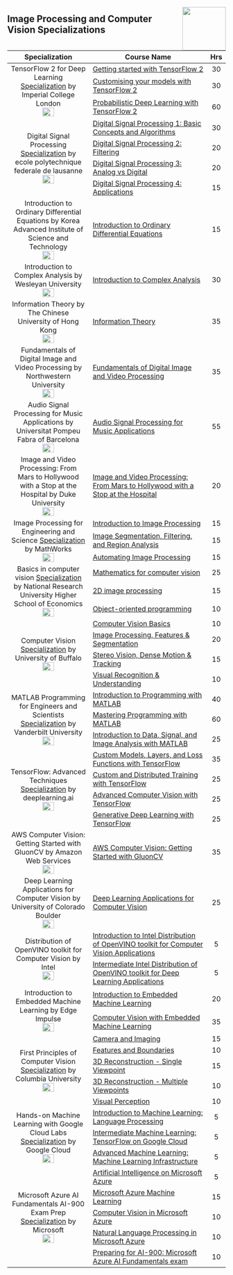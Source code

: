 <img align="right" width="100" src="https://github.com/cs-MohamedAyman/cs-MohamedAyman/blob/main/repos-logos/coursera.jpg"></img>

## Image Processing and Computer Vision Specializations

<table>
    <thead>
        <tr>
            <th width="40%">Specialization</th>
            <th width="60%">Course Name</th>
            <th>Hrs</th>
        </tr>
    </thead>
    <tbody>
            <tr>
                <td rowspan=3 align=center>
TensorFlow 2 for Deep Learning
<a href="https://www.coursera.org/specializations/tensorflow2-deeplearning">Specialization</a> by Imperial College London<br>
<img src="https://github.com/cs-MohamedAyman/eLearning-Platforms/tree/master/Coursera-Specializations/blob/master/org-logos/imperial%20college%20london.jpg" width="40%">
                </td>
                <td><a href="https://www.coursera.org/learn/getting-started-with-tensor-flow2">Getting started with TensorFlow 2</a></td>
                <td align="center">30</td>
            </tr>
            <tr>
                <td><a href="https://www.coursera.org/learn/customising-models-tensorflow2">Customising your models with TensorFlow 2</a></td>
                <td align="center">30</td>
            </tr>
            <tr>
                <td><a href="https://www.coursera.org/learn/probabilistic-deep-learning-with-tensorflow2">Probabilistic Deep Learning with TensorFlow 2</a></td>
                <td align="center">60</td>
            </tr>
            <tr>
                <td rowspan=4 align=center>
Digital Signal Processing
<a href="https://www.coursera.org/specializations/digital-signal-processing">Specialization</a> by ecole polytechnique federale de lausanne<br>
<img src="https://github.com/cs-MohamedAyman/eLearning-Platforms/tree/master/Coursera-Specializations/blob/master/org-logos/ecole%20polytechnique%20federale%20de%20lausanne.jpg" width="40%">
                </td>
                <td><a href="https://www.coursera.org/learn/dsp1">Digital Signal Processing 1: Basic Concepts and Algorithms</a></td>
                <td align="center">30</td>
            </tr>
            <tr>
                <td><a href="https://www.coursera.org/learn/dsp2">Digital Signal Processing 2: Filtering</a></td>
                <td align="center">20</td>
            </tr>
            <tr>
                <td><a href="https://www.coursera.org/learn/dsp3">Digital Signal Processing 3: Analog vs Digital</a></td>
                <td align="center">20</td>
            </tr>
            <tr>
                <td><a href="https://www.coursera.org/learn/dsp4">Digital Signal Processing 4: Applications</a></td>
                <td align="center">15</td>
            </tr>
            <tr>
                <td rowspan=1 align=center>
Introduction to Ordinary Differential Equations by Korea Advanced Institute of Science and Technology<br>
<img src="https://github.com/cs-MohamedAyman/eLearning-Platforms/tree/master/Coursera-Specializations/blob/master/org-logos/korea%20advanced%20institute%20of%20science%20and%20technology.jpg" width="40%">
                </td>
                <td><a href="https://www.coursera.org/learn/ordinary-differential-equations">Introduction to Ordinary Differential Equations</a></td>
                <td align="center">15</td>
            </tr>
            <tr>
                <td rowspan=1 align=center>
Introduction to Complex Analysis by Wesleyan University<br>
<img src="https://github.com/cs-MohamedAyman/eLearning-Platforms/tree/master/Coursera-Specializations/blob/master/org-logos/wesleyan%20university.jpg" width="40%">
                </td>
                <td><a href="https://www.coursera.org/learn/complex-analysis">Introduction to Complex Analysis</a></td>
                <td align="center">30</td>
            </tr>
            <tr>
                <td rowspan=1 align=center>
Information Theory by The Chinese University of Hong Kong<br>
<img src="https://github.com/cs-MohamedAyman/eLearning-Platforms/tree/master/Coursera-Specializations/blob/master/org-logos/the%20chinese%20university%20of%20hong%20kong.jpg" width="40%">
                </td>
                <td><a href="https://www.coursera.org/learn/information-theory">Information Theory</a></td>
                <td align="center">35</td>
            </tr>
            <tr>
                <td rowspan=1 align=center>
Fundamentals of Digital Image and Video Processing by Northwestern University<br>
<img src="https://github.com/cs-MohamedAyman/eLearning-Platforms/tree/master/Coursera-Specializations/blob/master/org-logos/northwestern%20university.jpg" width="40%">
                </td>
                <td><a href="https://www.coursera.org/learn/digital">Fundamentals of Digital Image and Video Processing</a></td>
                <td align="center">35</td>
            </tr>
            <tr>
                <td rowspan=1 align=center>
Audio Signal Processing for Music Applications by Universitat Pompeu Fabra of Barcelona<br>
<img src="https://github.com/cs-MohamedAyman/eLearning-Platforms/tree/master/Coursera-Specializations/blob/master/org-logos/universitat%20pompeu%20fabra%20of%20barcelona.jpg" width="40%">
                </td>
                <td><a href="https://www.coursera.org/learn/audio-signal-processing">Audio Signal Processing for Music Applications</a></td>
                <td align="center">55</td>
            </tr>
            <tr>
                <td rowspan=1 align=center>
Image and Video Processing: From Mars to Hollywood with a Stop at the Hospital by Duke University<br>
<img src="https://github.com/cs-MohamedAyman/eLearning-Platforms/tree/master/Coursera-Specializations/blob/master/org-logos/duke%20university.jpg" width="40%">
                </td>
                <td><a href="https://www.coursera.org/learn/image-processing">Image and Video Processing: From Mars to Hollywood with a Stop at the Hospital</a></td>
                <td align="center">20</td>
            </tr>
            <tr>
                <td rowspan=3 align=center>
Image Processing for Engineering and Science
<a href="https://www.coursera.org/specializations/image-processing">Specialization</a> by MathWorks<br>
<img src="https://github.com/cs-MohamedAyman/eLearning-Platforms/tree/master/Coursera-Specializations/blob/master/org-logos/mathworks.jpg" width="40%">
                </td>
                <td><a href="https://www.coursera.org/learn/introduction-image-processing">Introduction to Image Processing</a></td>
                <td align="center">15</td>
            </tr>
            <tr>
                <td><a href="https://www.coursera.org/learn/image-segmentation">Image Segmentation, Filtering, and Region Analysis</a></td>
                <td align="center">15</td>
            </tr>
            <tr>
                <td><a href="https://www.coursera.org/learn/automating-image-processing">Automating Image Processing</a></td>
                <td align="center">15</td>
            </tr>
            <tr>
                <td rowspan=3 align=center>
Basics in computer vision
<a href="https://www.coursera.org/specializations/basics-in-computer-vision">Specialization</a> by National Research University Higher School of Economics<br>
<img src="https://github.com/cs-MohamedAyman/eLearning-Platforms/tree/master/Coursera-Specializations/blob/master/org-logos/national%20research%20university%20higher%20school%20of%20economics.jpg" width="40%">
                </td>
                <td><a href="https://www.coursera.org/learn/mathematics-for-computer-vision">Mathematics for computer vision</a></td>
                <td align="center">25</td>
            </tr>
            <tr>
                <td><a href="https://www.coursera.org/learn/2d-image-processing">2D image processing</a></td>
                <td align="center">15</td>
            </tr>
            <tr>
                <td><a href="https://www.coursera.org/learn/object-orient-programming">Object-oriented programming</a></td>
                <td align="center">10</td>
            </tr>
            <tr>
                <td rowspan=4 align=center>
Computer Vision
<a href="https://www.coursera.org/specializations/computervision">Specialization</a> by University of Buffalo<br>
<img src="https://github.com/cs-MohamedAyman/eLearning-Platforms/tree/master/Coursera-Specializations/blob/master/org-logos/university%20of%20buffalo.jpg" width="40%">
                </td>
                <td><a href="https://www.coursera.org/learn/computer-vision-basics">Computer Vision Basics</a></td>
                <td align="center">10</td>
            </tr>
            <tr>
                <td><a href="https://www.coursera.org/learn/computervision-imageprocessing">Image Processing, Features & Segmentation</a></td>
                <td align="center">20</td>
            </tr>
            <tr>
                <td><a href="https://www.coursera.org/learn/stereovision-motion-tracking">Stereo Vision, Dense Motion & Tracking</a></td>
                <td align="center">15</td>
            </tr>
            <tr>
                <td><a href="https://www.coursera.org/learn/visual-recognition">Visual Recognition & Understanding</a></td>
                <td align="center">10</td>
            </tr>
            <tr>
                <td rowspan=3 align=center>
MATLAB Programming for Engineers and Scientists
<a href="https://www.coursera.org/specializations/matlab-programming-engineers-scientists">Specialization</a> by Vanderbilt University<br>
<img src="https://github.com/cs-MohamedAyman/eLearning-Platforms/tree/master/Coursera-Specializations/blob/master/org-logos/vanderbilt%20university.jpg" width="40%">
                </td>
                <td><a href="https://www.coursera.org/learn/matlab">Introduction to Programming with MATLAB</a></td>
                <td align="center">40</td>
            </tr>
            <tr>
                <td><a href="https://www.coursera.org/learn/advanced-matlab-programming">Mastering Programming with MATLAB</a></td>
                <td align="center">60</td>
            </tr>
            <tr>
                <td><a href="https://www.coursera.org/learn/matlab-image-processing">Introduction to Data, Signal, and Image Analysis with MATLAB</a></td>
                <td align="center">25</td>
            </tr>
            <tr>
                <td rowspan=4 align=center>
TensorFlow: Advanced Techniques
<a href="https://www.coursera.org/specializations/tensorflow-advanced-techniques">Specialization</a> by deeplearning.ai<br>
<img src="https://github.com/cs-MohamedAyman/eLearning-Platforms/tree/master/Coursera-Specializations/blob/master/org-logos/deeplearning.ai.jpg" width="40%">
                </td>
                <td><a href="https://www.coursera.org/learn/custom-models-layers-loss-functions-with-tensorflow">Custom Models, Layers, and Loss Functions with TensorFlow</a></td>
                <td align="center">35</td>
            </tr>
            <tr>
                <td><a href="https://www.coursera.org/learn/custom-distributed-training-with-tensorflow">Custom and Distributed Training with TensorFlow</a></td>
                <td align="center">25</td>
            </tr>
            <tr>
                <td><a href="https://www.coursera.org/learn/advanced-computer-vision-with-tensorflow">Advanced Computer Vision with TensorFlow</a></td>
                <td align="center">25</td>
            </tr>
            <tr>
                <td><a href="https://www.coursera.org/learn/generative-deep-learning-with-tensorflow">Generative Deep Learning with TensorFlow</a></td>
                <td align="center">25</td>
            </tr>
            <tr>
                <td rowspan=1 align=center>
AWS Computer Vision: Getting Started with GluonCV by Amazon Web Services<br>
<img src="https://github.com/cs-MohamedAyman/eLearning-Platforms/tree/master/Coursera-Specializations/blob/master/org-logos/amazon%20web%20services.jpg" width="40%">
                </td>
                <td><a href="https://www.coursera.org/learn/aws-computer-vision-gluoncv">AWS Computer Vision: Getting Started with GluonCV</a></td>
                <td align="center">35</td>
            </tr>
            <tr>
                <td rowspan=1 align=center>
Deep Learning Applications for Computer Vision by University of Colorado Boulder<br>
<img src="https://github.com/cs-MohamedAyman/eLearning-Platforms/tree/master/Coursera-Specializations/blob/master/org-logos/university%20of%20colorado%20boulder.jpg" width="40%">
                </td>
                <td><a href="https://www.coursera.org/learn/deep-learning-computer-vision">Deep Learning Applications for Computer Vision</a></td>
                <td align="center">25</td>
            </tr>
            <tr>
                <td rowspan=2 align=center>
Distribution of OpenVINO toolkit for Computer Vision by Intel
<br>
<img src="https://github.com/cs-MohamedAyman/eLearning-Platforms/tree/master/Coursera-Specializations/blob/master/org-logos/intel.jpg" width="40%">
                </td>
                <td><a href="https://www.coursera.org/learn/intel-openvino">Introduction to Intel Distribution of OpenVINO toolkit for Computer Vision Applications</a></td>
                <td align="center">5</td>
            </tr>
            <tr>
                <td><a href="https://www.coursera.org/learn/int-openvino">Intermediate Intel Distribution of OpenVINO toolkit for Deep Learning Applications</a></td>
                <td align="center">5</td>
            </tr>
            <tr>
                <td rowspan=2 align=center>
Introduction to Embedded Machine Learning by Edge Impulse
<br>
<img src="https://github.com/cs-MohamedAyman/eLearning-Platforms/tree/master/Coursera-Specializations/blob/master/org-logos/edge%20impulse.jpg" width="40%">
                </td>
                <td><a href="https://www.coursera.org/learn/introduction-to-embedded-machine-learning">Introduction to Embedded Machine Learning</a></td>
                <td align="center">20</td>
            </tr>
            <tr>
                <td><a href="https://www.coursera.org/learn/computer-vision-with-embedded-machine-learning">Computer Vision with Embedded Machine Learning</a></td>
                <td align="center">35</td>
            </tr>
            <tr>
                <td rowspan=5 align=center>
First Principles of Computer Vision
<a href="https://www.coursera.org/specializations/firstprinciplesofcomputervision">Specialization</a> by Columbia University<br>
<img src="https://github.com/cs-MohamedAyman/eLearning-Platforms/tree/master/Coursera-Specializations/blob/master/org-logos/columbia%20university.jpg" width="40%">
                </td>
                <td><a href="https://www.coursera.org/learn/cameraandimaging">Camera and Imaging</a></td>
                <td align="center">15</td>
            </tr>
            <tr>
                <td><a href="https://www.coursera.org/learn/features-and-boundaries">Features and Boundaries</a></td>
                <td align="center">10</td>
            </tr>
            <tr>
                <td><a href="https://www.coursera.org/learn/3d-reconstruction---single-viewpoint">3D Reconstruction - Single Viewpoint</a></td>
                <td align="center">15</td>
            </tr>
            <tr>
                <td><a href="https://www.coursera.org/learn/3d-reconstruction-multiple-viewpoints">3D Reconstruction - Multiple Viewpoints</a></td>
                <td align="center">10</td>
            </tr>
            <tr>
                <td><a href="https://www.coursera.org/learn/perception">Visual Perception</a></td>
                <td align="center">10</td>
            </tr>
            <tr>
                <td rowspan=3 align=center>
Hands-on Machine Learning with Google Cloud Labs
<a href="https://www.coursera.org/specializations/hands-on-machine-learning">Specialization</a> by Google Cloud<br>
<img src="https://github.com/cs-MohamedAyman/eLearning-Platforms/tree/master/Coursera-Specializations/blob/master/org-logos/google%20cloud.jpg" width="40%">
                </td>
                <td><a href="https://www.coursera.org/learn/introduction-machine-learning-language-processing">Introduction to Machine Learning: Language Processing</a></td>
                <td align="center">5</td>
            </tr>
            <tr>
                <td><a href="https://www.coursera.org/learn/tensorflow-machine-learning">Intermediate Machine Learning: TensorFlow on Google Cloud</a></td>
                <td align="center">5</td>
            </tr>
            <tr>
                <td><a href="https://www.coursera.org/learn/machine-learning-infrastructure">Advanced Machine Learning: Machine Learning Infrastructure</a></td>
                <td align="center">5</td>
            </tr>
            <tr>
                <td rowspan=5 align=center>
Microsoft Azure AI Fundamentals AI-900 Exam Prep
<a href="https://www.coursera.org/specializations/microsoft-azure-ai-900-ai-fundamentals">Specialization</a> by Microsoft<br>
<img src="https://github.com/cs-MohamedAyman/eLearning-Platforms/tree/master/Coursera-Specializations/blob/master/org-logos/microsoft.jpg" width="40%">
                </td>
                <td><a href="https://www.coursera.org/learn/artificial-intelligence-microsoft-azure">Artificial Intelligence on Microsoft Azure</a></td>
                <td align="center">5</td>
            </tr>
            <tr>
                <td><a href="https://www.coursera.org/learn/microsoft-azure-machine-learning">Microsoft Azure Machine Learning</a></td>
                <td align="center">15</td>
            </tr>
            <tr>
                <td><a href="https://www.coursera.org/learn/computer-vision-microsoft-azure">Computer Vision in Microsoft Azure</a></td>
                <td align="center">10</td>
            </tr>
            <tr>
                <td><a href="https://www.coursera.org/learn/nlp-microsoft-azure">Natural Language Processing in Microsoft Azure</a></td>
                <td align="center">10</td>
            </tr>
            <tr>
                <td><a href="https://www.coursera.org/learn/microsoft-ai-900-exam-prep">Preparing for AI-900: Microsoft Azure AI Fundamentals exam</a></td>
                <td align="center">10</td>
            </tr>
    </tbody>
</table>
